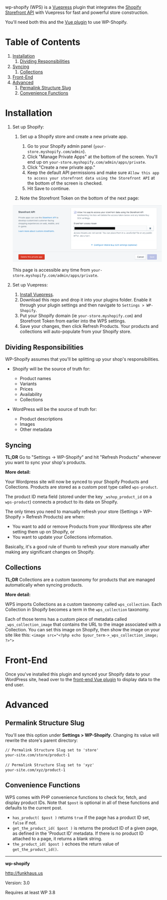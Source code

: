 wp-shopify (WPS) is a [Vuepress](https://github.com/funkhaus/vuepress) plugin that integrates the [Shopify Storefront API](https://help.shopify.com/api/custom-storefronts/storefront-api) with Vuepress for fast and powerful store construction.

You'll need both this and the [Vue plugin](https://github.com/funkhaus/wp-shopify-js) to use WP-Shopify.

# Table of Contents

1.  [Installation](#installation)
    1.  [Dividing Responsibilities](#dividing-responsibilities)
1.  [Syncing](#syncing)
    1.  [Collections](#collections)
1.  [Front-End](#front-end)
1.  [Advanced](#advanced)
    1.  [Permalink Structure Slug](#permalink-structure-slug)
    1.  [Convenience Functions](#convenience-functions)

# Installation

1.  Set up Shopify:

    1.  Set up a Shopify store and create a new private app.

        1.  Go to your Shopify admin panel (`your-store.myshopify.com/admin`).
        1.  Click "Manage Private Apps" at the bottom of the screen. You'll end up on `your-store.myshopify.com/admin/apps/private`.
        1.  Click "Create a new private app."
        1.  Keep the default API permissions and make sure `Allow this app to access your storefront data using the Storefront API` at the bottom of the screen is checked.
        1.  Hit Save to continue.

    1.  Note the Storefront Token on the bottom of the next page:

    ![Screenshot showing a visual reference for the storefront token](docs/storefront-access-token.png)

    This page is accessible any time from `your-store.myshopify.com/admin/apps/private`.

1.  Set up Vuepress:
    1.  [Install Vuepress](https://github.com/funkhaus/vuepress/wiki).
    1.  Download this repo and drop it into your plugins folder. Enable it through your plugin settings and then navigate to `Settings > WP-Shopify`.
    1.  Put your Shopify domain (ie `your-store.myshopify.com`) and Storefront Token from earlier into the WPS settings.
    1.  Save your changes, then click Refresh Products. Your products and collections will auto-populate from your Shopify store.

## Dividing Responsibilities

WP-Shopify assumes that you'll be splitting up your shop's responsibilities.

*   Shopify will be the source of truth for:
    *   Product names
    *   Variants
    *   Prices
    *   Availability
    *   Collections
*   WordPress will be the source of truth for:

    *   Product descriptions
    *   Images
    *   Other metadata

## Syncing

**TL;DR** Go to "Settings -> WP-Shopify" and hit "Refresh Products" whenever you want to sync your shop's products.

**More detail:**

Your Wordpress site will now be synced to your Shopify Products and Collections. Products are stored as a custom post type called `wps-product`.

The product ID meta field (stored under the key `_wshop_product_id` on a `wps-product`) connects a product to its data on Shopify.

The only times you need to manually refresh your store (Settings > WP-Shopify > Refresh Products) are when:

*   You want to add or remove Products from your Wordpress site after setting them up on Shopify, or
*   You want to update your Collections information.

Basically, it's a good rule of thumb to refresh your store manually after making any significant changes on Shopify.

## Collections

**TL;DR** Collections are a custom taxonomy for products that are managed automatically when syncing products.

**More detail:**

WPS imports Collections as a custom taxonomy called `wps_collection`. Each Collection in Shopify becomes a term in the `wps_collection` taxonomy.

Each of those terms has a custom piece of metadata called `_wps_collection_image` that contains the URL to the image associated with a Collection. You can set this image on Shopify, then show the image on your site like this: `<image src="<?php echo $your_term->_wps_collection_image; ?>">`

# Front-End

Once you've installed this plugin and synced your Shopify data to your WordPress site, head over to the [front-end Vue plugin](https://github.com/funkhaus/wp-shopify-js) to display data to the end user.

# Advanced

## Permalink Structure Slug

You'll see this option under **Settings > WP-Shopify**. Changing its value will rewrite the store's parent directory:

```
// Permalink Structure Slug set to 'store'
your-site.com/store/product-1

// Permalink Structure Slug set to 'xyz'
your-site.com/xyz/product-1
```

## Convenience Functions

WPS comes with PHP convenience functions to check for, fetch, and display product IDs. Note that `$post` is optional in all of these functions and defaults to the current post.

*   `has_product( $post )` returns `true` if the page has a product ID set, `false` if not.
*   `get_the_product_id( $post )` is returns the product ID of a given page, as defined in the 'Product ID' metadata. If there is no product ID attached to a page, it returns a blank string.
*   `the_product_id( $post )` echoes the return value of `get_the_product_id()`.

---

**wp-shopify**

http://funkhaus.us

Version: 3.0

Requires at least WP 3.8
